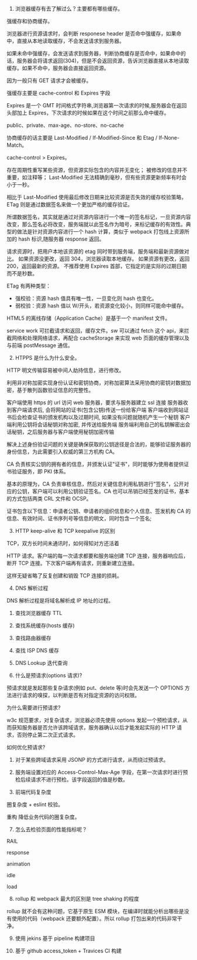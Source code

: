 1. 浏览器缓存有去了解过么？主要都有哪些缓存。

强缓存和协商缓存。

浏览器进行资源请求时，会判断 responese header 是否命中强缓存，如果命中，直接从本地读取缓存，不会发送请求到服务器。

如果未命中强缓存，会发送请求到服务器，判断协商缓存是否命中，如果命中的话，服务器会将请求返回(304)，但是不会返回资源，告诉浏览器直接从本地读取缓存。如果不命中，服务器会直接返回资源。

因为一般只有 GET 请求才会被缓存。

强缓存主要是 cache-control 和 Expires 字段

Expires 是一个 GMT 时间格式字符串,浏览器第一次请求的时候,服务器会在返回头部加上 Expires，下次请求的时候如果在这个时间之前那么命中缓存。

public、private、max-age、no-store、no-cache

协商缓存的话主要是 Last-Modified / If-Modified-Since 和 Etag / If-None-Match。

cache-control > Expires。

存在周期性重写某些资源，但资源实际包含的内容并无变化；
被修改的信息并不重要，如注释等；
Last-Modified 无法精确到毫秒，但有些资源更新频率有时会小于一秒。

相比于 Last-Modified 使用最后修改日期来比较资源是否失效的缓存校验策略，ETag 则是通过数据签名来做一个更加严格的缓存验证。

所谓数据签名，其实就是通过对资源内容进行一个唯一的签名标记，一旦资源内容改变，那么签名必将改变，服务端就以此签名作为暗号，来标记缓存的有效性。典型的做法是针对资源内容进行一个 hash 计算，类似于 webpack 打包线上资源所加的 hash 标识,随服务器 response 返回。

请求资源时，把用户本地该资源的 etag 同时带到服务端，服务端和最新资源做对比。
如果资源没更改，返回 304，浏览器读取本地缓存。
如果资源有更改，返回 200，返回最新的资源。
不推荐使用 Expires 首部，它指定的是实际的过期日期而不是秒数。

ETag 有两种类型：

- 强校验：资源 hash 值具有唯一性，一旦变化则 hash 也变化。
- 弱校验：资源 hash 值以 W/开头，若资源变化较小，则同样可能命中缓存。

HTML5 的离线存储（Application Cache）是基于一个 manifest 文件。

service work 可拦截请求和返回，缓存文件。sw 可以通过 fetch 这个 api，来拦截网络和处理网络请求，再配合 cacheStorage 来实现 web 页面的缓存管理以及与前端 postMessage 通信。

2. HTPPS 是什么为什么安全。

HTTP 明文传输容易被中间人劫持信息，进行修改。

利用非对称加密实现身份认证和密钥协商，对称加密算法采用协商的密钥对数据加密，基于散列函数验证信息的完整性。

客户端使用 https 的 url 访问 web 服务器，要求与服务器建立 ssl 连接
服务器收到客户端请求后, 会将网站的证书(包含公钥)传送一份给客户端
客户端收到网站证书后会检查证书的颁发机构以及过期时间, 如果没有问题就随机产生一个秘钥
客户端利用公钥将会话秘钥对称加密, 并传送给服务端
服务端利用自己的私钥解密出会话秘钥，之后服务器与客户端使用秘钥加密传输

解决上述身份验证问题的关键是确保获取的公钥途径是合法的，能够验证服务器的身份信息，为此需要引入权威的第三方机构 CA。

CA 负责核实公钥的拥有者的信息，并颁发认证"证书"，同时能够为使用者提供证书验证服务，即 PKI 体系。

基本的原理为，CA 负责审核信息，然后对关键信息利用私钥进行"签名"，公开对应的公钥，客户端可以利用公钥验证签名。CA 也可以吊销已经签发的证书，基本的方式包括两类 CRL 文件和 OCSP。

证书包含以下信息：申请者公钥、申请者的组织信息和个人信息、签发机构 CA 的信息、有效时间、证书序列号等信息的明文，同时包含一个签名;

3. HTTP keep-alive 和 TCP keepalive 的区别

TCP，双方长时间未通讯时，如何得知对方还活着

HTTP 请求。客户端的每一次请求都要和服务端创建 TCP 连接，服务器响应后，断开 TCP 连接。下次客户端再有请求，则重新建立连接。

这样无疑省略了反复创建和销毁 TCP 连接的损耗。

4. DNS 解析过程

DNS 解析过程是将域名解析成 IP 地址的过程。

1. 查找浏览器缓存 TTL
2. 查找系统缓存(hosts 缓存)
3. 查找路由器缓存
4. 查找 ISP DNS 缓存
5. DNS Lookup 迭代查询

6. 什么是预请求(options 请求)?

预请求就是发起那些复杂请求(例如 put、delete 等)时会先发送一个 OPTIONS 方法进行请求的嗅探，以判断是否有对指定资源的访问权限。

为什么需要进行预请求?

w3c 规范要求，对复杂请求，浏览器必须先使用 options 发起一个预检请求，从而获知服务器是否允许该跨域请求，服务器确认以后才能发起实际的 HTTP 请求，否则停止第二次正式请求。

如何优化预请求?

1. 对于某些跨域请求采用 JSONP 的方式进行请求，从而绕过预请求。
2. 服务端设置对应的 Access-Control-Max-Age 字段，在第一次请求时进行预检后续请求不进行预检。该字段返回的值是秒数。

3. 前端代码复杂度

圈复杂度 + eslint 校验。

重构 降低业务代码的圈复杂度。

7. 怎么去检验页面的性能指标呢？

RAIL

response

animation

idle

load

8. rollup 和 webpack 最大的区别是 tree shaking 的程度

rollup 就不会有这种问题，它基于原生 ESM 模块，在编译时就能分析出哪些是没有使用的代码（webpack 还要额外配置）。所以 rollup 打包出来的代码非常干净。

9. 使用 jekins 基于 pipeline 构建项目

10. 基于 github access_token + Travices CI 构建
